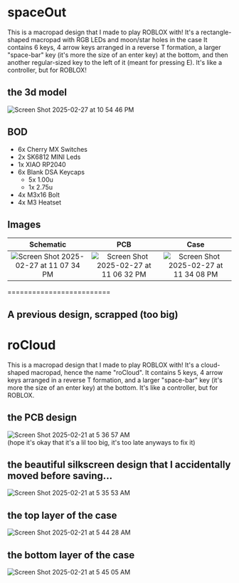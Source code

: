# spaceOut
This is a macropad design that I made to play ROBLOX with! It's a rectangle-shaped macropad with RGB LEDs and moon/star holes in the case 
It contains 6 keys, 4 arrow keys arranged in a reverse T formation, a larger "space-bar" key (it's more the size of an enter key) at the bottom, and then another regular-sized key to the left of it (meant for pressing E). It's like a controller, but for ROBLOX!

## the 3d model
![Screen Shot 2025-02-27 at 10 54 46 PM](https://github.com/user-attachments/assets/f33d8409-1621-4126-9b71-a4046f17201f)

## BOD
- 6x Cherry MX Switches
- 2x SK6812 MINI Leds
- 1x XIAO RP2040
- 6x Blank DSA Keycaps
  - 5x 1.00u
  - 1x 2.75u
- 4x M3x16 Bolt
- 4x M3 Heatset

## Images

Schematic            |  PCB         |   Case
:-------------------------:|:-------------------------:|:-------------------------:|
![Screen Shot 2025-02-27 at 11 07 34 PM](https://github.com/user-attachments/assets/54ad077e-713d-4cf7-8a70-a2f4642e3178)    |  ![Screen Shot 2025-02-27 at 11 06 32 PM](https://github.com/user-attachments/assets/730f9f46-8a2e-4d4e-b5e0-1305384df88d)  | ![Screen Shot 2025-02-27 at 11 34 08 PM](https://github.com/user-attachments/assets/aa3dee0a-655f-44bf-b635-2539b73d3e89)


=========================

## A previous design, scrapped (too big)

# roCloud
This is a macropad design that I made to play ROBLOX with! It's a cloud-shaped macropad, hence the name "roCloud".
It contains 5 keys, 4 arrow keys arranged in a reverse T formation, and a larger "space-bar" key (it's more the size of an enter key) at the bottom. It's like a controller, but for ROBLOX.

## the PCB design
![Screen Shot 2025-02-21 at 5 36 57 AM](https://github.com/user-attachments/assets/9cc80746-e451-4e37-8814-a8422d61bdb9) \
(hope it's okay that it's a lil too big, it's too late anyways to fix it)

## the beautiful silkscreen design that I accidentally moved before saving...
![Screen Shot 2025-02-21 at 5 35 53 AM](https://github.com/user-attachments/assets/9b2d4f86-fa76-46fe-8ea0-36ce4eea47da)

## the top layer of the case
![Screen Shot 2025-02-21 at 5 44 28 AM](https://github.com/user-attachments/assets/1d8176b3-a7fc-4a70-b09b-be588842e23c)

## the bottom layer of the case
![Screen Shot 2025-02-21 at 5 45 05 AM](https://github.com/user-attachments/assets/c2373acb-17e2-4a53-893d-473044c2e33f)
